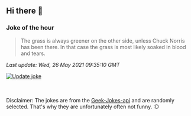 ## Hi there 👋

### Joke of the hour
<!-- joke -->
>The grass is always greener on the other side, unless Chuck Norris has been there. In that case the grass is most likely soaked in blood and tears.
<!-- /joke -->

*Last update: Wed, 26 May 2021 09:35:10 GMT*

[![Update joke](https://github.com/nclskfm/nclskfm/actions/workflows/joke.yml/badge.svg)](https://github.com/nclskfm/nclskfm/actions/workflows/joke.yml)

<br><br>
Disclaimer: The jokes are from the [Geek-Jokes-api](https://github.com/sameerkumar18/geek-joke-api) and are randomly selected. That's why they are unfortunately often not funny. :D
